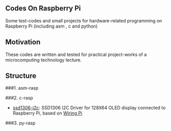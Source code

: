 ## Codes On Raspberry Pi

Some test-codes and small projects for hardware-related programming on Raspberry Pi (including asm , c and python)

## Motivation

These codes are written and tested for practical project-works of a microcomputing technology lecture.

## Structure

###1. asm-rasp

###2. c-rasp

- [ssd1306-i2c](./c-rasp/ssd1306-i2c): SSD1306 I2C Driver for 128X64 OLED display connected to Raspberry Pi, based on [Wiring Pi](http://www.wiringpi.com)

###3. py-rasp
